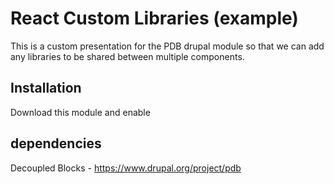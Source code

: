# React Custom Libraries (example)

This is a custom presentation for the PDB drupal module so that we can add any
libraries to be shared between multiple components.

## Installation
Download this module and enable

## dependencies
Decoupled Blocks - https://www.drupal.org/project/pdb
